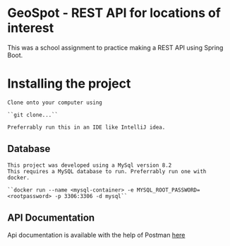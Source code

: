 # GeoSpot - REST API for locations of interest

This was a school assignment to practice making a REST API using Spring Boot.


# Installing the project

    Clone onto your computer using 

    ``git clone...``

    Preferrably run this in an IDE like IntelliJ idea. 

## Database

    This project was developed using a MySql version 8.2
    This requires a MySQL database to run. Preferrably run one with docker.

    ``docker run --name <mysql-container> -e MYSQL_ROOT_PASSWORD=<rootpassword> -p 3306:3306 -d mysql``

## API Documentation

Api documentation is available with the help of Postman [here](https://documenter.getpostman.com/view/27170679/2sA3JNaLBr)